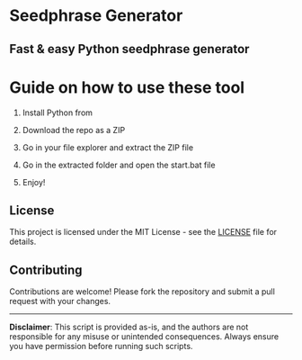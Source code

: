 # Seedphrase Generator      
     
## Fast & easy Python seedphrase generator     
            
# Guide on how to use these tool      
          
1. Install Python from       
  
2. Download the repo as a ZIP     
  
3. Go in your file explorer and extract the ZIP file   
        
4. Go in the extracted folder and open the start.bat file     
    
5. Enjoy!       
       
## License        
   
This project is licensed under the MIT License - see the [LICENSE](LICENSE) file for details.            
   
## Contributing    
       
Contributions are welcome! Please fork the repository and submit a pull request with your changes.        
     
---    
     
**Disclaimer**: This script is provided as-is, and the authors are not responsible for any misuse or unintended consequences. Always ensure you have permission before running such scripts.       